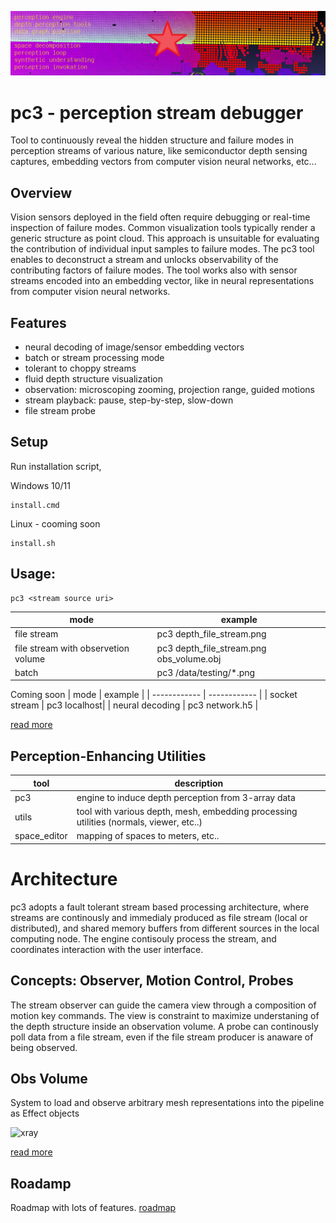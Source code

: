 ![perc3ption](/docs/perc_vision.png)

# pc3 - perception stream debugger 
Tool to continuously reveal the hidden structure and failure modes in perception streams of various nature, like semiconductor depth sensing captures, embedding vectors from computer vision neural networks, etc...

## Overview
Vision sensors deployed in the field often require debugging or real-time inspection of failure modes. Common visualization tools typically render a generic structure as point cloud. This approach is unsuitable for evaluating the contribution of individual input samples to failure modes.
The pc3 tool enables to deconstruct a stream and unlocks observability of the contributing factors of failure modes. The tool works also with sensor streams encoded into an embedding vector, like in neural representations from computer vision neural networks. 

## Features
* neural decoding of image/sensor embedding vectors 
* batch or stream processing mode
* tolerant to choppy streams
* fluid depth structure visualization
* observation: microscoping zooming, projection range, guided motions
* stream playback: pause, step-by-step, slow-down
* file stream probe

## Setup
Run installation script,

Windows 10/11
```
install.cmd
```

Linux - cooming soon
```
install.sh
```


## Usage:
```
pc3 <stream source uri>
```

|  mode    | example | 
| ------------ | ------------ |
| file stream     | pc3 depth_file_stream.png |
| file stream with observetion volume | pc3 depth_file_stream.png obs_volume.obj |
| batch      | pc3 /data/testing/*.png |

Coming soon 
|  mode    | example | 
| ------------ | ------------ |
| socket stream   | pc3 localhost|
| neural decoding | pc3 network.h5 |

[read more](./docs/readme_pc3_gpu.md)

## Perception-Enhancing Utilities
| tool      | description  | 
| ------------ | ------------ |
| pc3              | engine to induce depth perception from 3-array data |
| utils        | tool with various depth, mesh, embedding processing utilities (normals, viewer, etc..) |
| space_editor | mapping of spaces to meters, etc.. |


# Architecture
pc3 adopts a fault tolerant stream based processing architecture, where streams are continously and immedialy produced as file stream (local or distributed), and shared memory buffers from different sources in the local computing node. The engine contisouly process the stream, and coordinates interaction with the user interface. 

## Concepts: Observer, Motion Control, Probes  
The stream observer can guide the camera view through a composition of motion key commands. The view is constraint to maximize understaning of the depth structure inside an observation volume. A probe can continously poll data from a file stream, even if the file stream producer is anaware of being observed. 

## Obs Volume
System to load and observe arbitrary mesh representations into the pipeline as Effect objects

![xray](https://user-images.githubusercontent.com/10095423/103164670-27641f80-47c3-11eb-93bc-e81bda8b871d.png)

[read more](./docs/architecture.md)


## Roadamp
Roadmap with lots of features.
[roadmap](/docs/roadmap.md)





